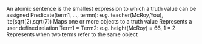 An atomic sentence is the smallest expression to which a truth value can be assigned
Predicate(term1, …, termn):
e.g. teacher(McRoy,You), lte(sqrt(2),sqrt(7))
Maps one or more objects to a truth value
Represents a user defined relation
Term1 = Term2:
e.g. height(McRoy) = 66,  1 = 2
Represents when two terms refer to the same object